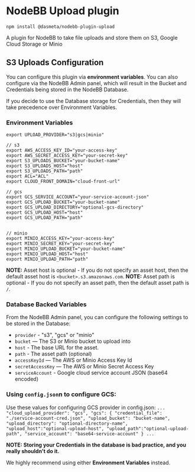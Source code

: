 # NodeBB Upload plugin

`npm install @dasmeta/nodebb-plugin-upload`

A plugin for NodeBB to take file uploads and store them on S3, Google Cloud Storage or Minio


## S3 Uploads Configuration


You can configure this plugin via **environment variables**. You can also configure via the NodeBB Admin panel, which will result in the Bucket and Credentials being stored in the NodeBB Database.

If you decide to use the Database storage for Credentials, then they will take precedence over Environment Variables.

### Environment Variables

```
export UPLOAD_PROVIDER="s3|gcs|minio"

// s3
export AWS_ACCESS_KEY_ID="your-access-key"
export AWS_SECRET_ACCESS_KEY="your-secret-key"
export S3_UPLOADS_BUCKET="your-bucket-name"
export S3_UPLOADS_HOST="host"
export S3_UPLOADS_PATH="path"
export ACL="ACL"
export CLOUD_FRONT_DOMAIN="cloud-front-url"

// gcs
export GCS_SERVICE_ACCOUNT="your-service-account-json"
export GCS_UPLOAD_BUCKET="your-bucket-name"
export GCS_UPLOAD_DIRECTORY="optional-gcs-directory"
export GCS_UPLOAD_HOST="host"
export GCS_UPLOAD_PATH="path"


// minio
export MINIO_ACCESS_KEY="your-access-key"
export MINIO_SECRET_KEY="your-secret-key"
export MINIO_UPLOAD_BUCKET="your-bucket-name"
export MINIO_UPLOAD_HOST="host"
export MINIO_UPLOAD_PATH="path"
```

**NOTE:** Asset host is optional - If you do not specify an asset host, then the default asset host is `<bucket>.s3.amazonaws.com`.
**NOTE:** Asset path is optional - If you do not specify an asset path, then the default asset path is `/`.

### Database Backed Variables

From the NodeBB Admin panel, you can configure the following settings to be stored in the Database:

* `provider` - "s3", "gcs" or "minio"
* `bucket` — The S3 or Minio bucket to upload into
* `host` - The base URL for the asset.
* `path` - The asset path (optional)
* `accessKeyId` — The AWS or Minio Access Key Id
* `secretAccessKey` — The AWS or Minio Secret Access Key
* `serviceAccount` - Google cloud service account JSON (base64 encoded)

### Using `config.json`n to configure GCS:

Use these values for configuring GCS provider in config.json:
`
...
"cloud_upload_provider": "gcs",
  	"gcs": {
	  "credential_file": "./service-account-cred.json",
	  "upload_bucket": "bucket-name",
	  "upload_directory": "optional-directory-name",
    "upload_host":"optional-upload-host",
    "upload_path":"optional-upload-path",
	  "service_account": "base64-service-account"
	}
...
`

**NOTE: Storing your Credentials in the database is bad practice, and you really shouldn't do it.**

We highly recommend using either **Environment Variables** instead.
